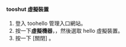 #### <a name="tooshut-down-a-virtual-device"></a>tooshut 虛擬裝置
1. 登入 toohello 管理入口網站。
2. 按一下**虛擬機器**，，然後選取 hello 虛擬裝置。
3. 按一下 [關閉] 。

